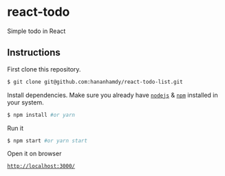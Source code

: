 # react-todo

Simple todo in React

## Instructions

First clone this repository.

```bash
$ git clone git@github.com:hananhamdy/react-todo-list.git
```

Install dependencies. Make sure you already have [`nodejs`](https://nodejs.org/en/) & [`npm`](https://www.npmjs.com/) installed in your system.

```bash
$ npm install #or yarn
```

Run it

```bash
$ npm start #or yarn start
```

Open it on browser

[`http://localhost:3000/`](http://localhost:3000/)
